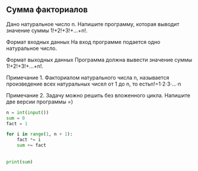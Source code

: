 ## Сумма факториалов
Дано натуральное число n. Напишите программу, которая выводит значение суммы 1!+2!+3!+…+n!.

Формат входных данных
На вход программе подается одно натуральное число.

Формат выходных данных
Программа должна вывести значение суммы 1!+2!+3!+…+n!.

Примечание 1. Факториалом натурального числа n, называется произведение всех натуральных чисел от 1 до n, то естьn!=1⋅2⋅3⋅…⋅n

Примечание 2. Задачу можно решить без вложенного цикла. Напишите две версии программы =)

```python
n = int(input())
sum = 0
fact = 1

for i in range(1, n + 1):
    fact *= i
    sum += fact
    
    
print(sum)

```